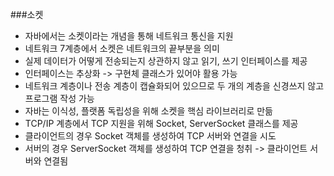 ###소켓

- 자바에서는 소켓이라는 개념을 통해 네트워크 통신을 지원
- 네트워크 7계층에서 소켓은 네트워크의 끝부분을 의미
- 실제 데이터가 어떻게 전송되는지 상관하지 않고 읽기, 쓰기 인터페이스를 제공
- 인터페이스는 추상화 -> 구현체 클래스가 있어야 활용 가능
- 네트워크 계층이나 전송 계층이 캡슐화되어 있으므로 두 개의 계층을 신경쓰지 않고 프로그램 작성 가능
- 자바는 이식성, 플랫폼 독립성을 위해 소켓을 핵심 라이브러리로 만듦
- TCP/IP 계층에서 TCP 지원을 위해 Socket, ServerSocket 클래스를 제공 
- 클라이언트의 경우 Socket 객체를 생성하여 TCP 서버와 연결을 시도
- 서버의 경우 ServerSocket 객체를 생성하여 TCP 연결을 청취 -> 클라이언트 서버와 연결됨